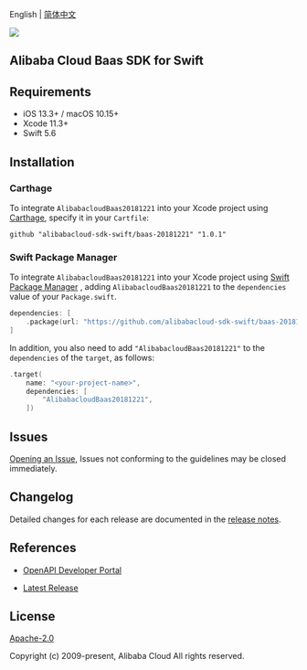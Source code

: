 English | [简体中文](README-CN.md)

![](https://aliyunsdk-pages.alicdn.com/icons/AlibabaCloud.svg)

## Alibaba Cloud Baas SDK for Swift

## Requirements

- iOS 13.3+ / macOS 10.15+
- Xcode 11.3+
- Swift 5.6

## Installation

### Carthage

To integrate `AlibabacloudBaas20181221` into your Xcode project using [Carthage](https://github.com/Carthage/Carthage), specify it in your `Cartfile`:

```ogdl
github "alibabacloud-sdk-swift/baas-20181221" "1.0.1"
```

### Swift Package Manager

To integrate `AlibabacloudBaas20181221` into your Xcode project using [Swift Package Manager](https://swift.org/package-manager/) , adding `AlibabacloudBaas20181221` to the `dependencies` value of your `Package.swift`.

```swift
dependencies: [
    .package(url: "https://github.com/alibabacloud-sdk-swift/baas-20181221.git", from: "1.0.1")
]
```

In addition, you also need to add `"AlibabacloudBaas20181221"` to the `dependencies` of the `target`, as follows:

```swift
.target(
    name: "<your-project-name>",
    dependencies: [
        "AlibabacloudBaas20181221",
    ])
```

## Issues

[Opening an Issue](https://github.com/alibabacloud-sdk-swift/baas-20181221/issues/new), Issues not conforming to the guidelines may be closed immediately.

## Changelog

Detailed changes for each release are documented in the [release notes](./ChangeLog.txt).

## References

* [OpenAPI Developer Portal](https://next.api.alibabacloud.com/home)
- [Latest Release](https://github.com/alibabacloud-sdk-swift/baas-20181221)

## License

[Apache-2.0](http://www.apache.org/licenses/LICENSE-2.0)

Copyright (c) 2009-present, Alibaba Cloud All rights reserved.
